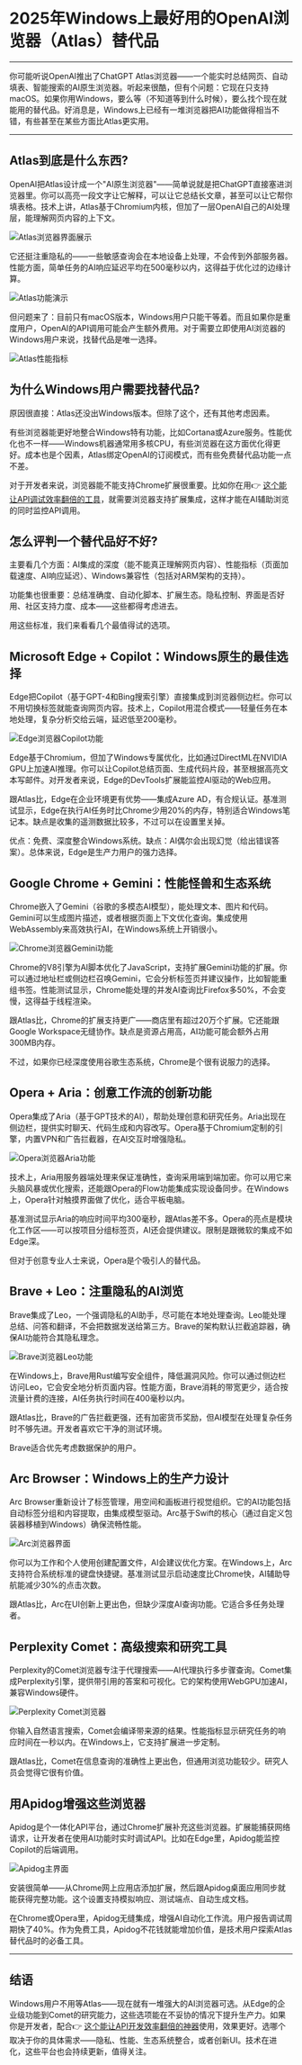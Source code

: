 # 2025年Windows上最好用的OpenAI浏览器（Atlas）替代品

---

你可能听说OpenAI推出了ChatGPT Atlas浏览器——一个能实时总结网页、自动填表、智能搜索的AI原生浏览器。听起来很酷，但有个问题：它现在只支持macOS。如果你用Windows，要么等（不知道等到什么时候），要么找个现在就能用的替代品。好消息是，Windows上已经有一堆浏览器把AI功能做得相当不错，有些甚至在某些方面比Atlas更实用。

---

## Atlas到底是什么东西?

OpenAI把Atlas设计成一个"AI原生浏览器"——简单说就是把ChatGPT直接塞进浏览器里。你可以高亮一段文字让它解释，可以让它总结长文章，甚至可以让它帮你填表格。技术上讲，Atlas基于Chromium内核，但加了一层OpenAI自己的AI处理层，能理解网页内容的上下文。

![Atlas浏览器界面展示](image/839710289.webp)

它还挺注重隐私的——一些敏感查询会在本地设备上处理，不会传到外部服务器。性能方面，简单任务的AI响应延迟平均在500毫秒以内，这得益于优化过的边缘计算。

![Atlas功能演示](image/02977469138659.webp)

但问题来了：目前只有macOS版本，Windows用户只能干等着。而且如果你是重度用户，OpenAI的API调用可能会产生额外费用。对于需要立即使用AI浏览器的Windows用户来说，找替代品是唯一选择。

![Atlas性能指标](image/60388988617.webp)

## 为什么Windows用户需要找替代品?

原因很直接：Atlas还没出Windows版本。但除了这个，还有其他考虑因素。

有些浏览器能更好地整合Windows特有功能，比如Cortana或Azure服务。性能优化也不一样——Windows机器通常用多核CPU，有些浏览器在这方面优化得更好。成本也是个因素，Atlas绑定OpenAI的订阅模式，而有些免费替代品功能一点不差。

对于开发者来说，浏览器能不能支持Chrome扩展很重要。比如你在用👉 [这个能让API调试效率翻倍的工具](https://pplx.ai/ixkwood69619635)，就需要浏览器支持扩展集成，这样才能在AI辅助浏览的同时监控API调用。

## 怎么评判一个替代品好不好?

主要看几个方面：AI集成的深度（能不能真正理解网页内容）、性能指标（页面加载速度、AI响应延迟）、Windows兼容性（包括对ARM架构的支持）。

功能集也很重要：总结准确度、自动化脚本、扩展生态。隐私控制、界面是否好用、社区支持力度、成本——这些都得考虑进去。

用这些标准，我们来看看几个最值得试的选项。

## Microsoft Edge + Copilot：Windows原生的最佳选择

Edge把Copilot（基于GPT-4和Bing搜索引擎）直接集成到浏览器侧边栏。你可以不用切换标签就能查询网页内容。技术上，Copilot用混合模式——轻量任务在本地处理，复杂分析交给云端，延迟低至200毫秒。

![Edge浏览器Copilot功能](image/112147816640.webp)

Edge基于Chromium，但加了Windows专属优化，比如通过DirectML在NVIDIA GPU上加速AI推理。你可以让Copilot总结页面、生成代码片段，甚至根据高亮文本写邮件。对开发者来说，Edge的DevTools扩展能监控AI驱动的Web应用。

跟Atlas比，Edge在企业环境更有优势——集成Azure AD，有合规认证。基准测试显示，Edge在执行AI任务时比Chrome少用20%的内存，特别适合Windows笔记本。缺点是收集的遥测数据比较多，不过可以在设置里关掉。

优点：免费、深度整合Windows系统。缺点：AI偶尔会出现幻觉（给出错误答案）。总体来说，Edge是生产力用户的强力选择。

## Google Chrome + Gemini：性能怪兽和生态系统

Chrome嵌入了Gemini（谷歌的多模态AI模型），能处理文本、图片和代码。Gemini可以生成图片描述，或者根据页面上下文优化查询。集成使用WebAssembly来高效执行AI，在Windows系统上开销很小。

![Chrome浏览器Gemini功能](image/12543024712.webp)

Chrome的V8引擎为AI脚本优化了JavaScript，支持扩展Gemini功能的扩展。你可以通过地址栏或侧边栏召唤Gemini，它会分析标签页并建议操作，比如智能重组书签。性能测试显示，Chrome能处理的并发AI查询比Firefox多50%，不会变慢，这得益于线程渲染。

跟Atlas比，Chrome的扩展支持更广——商店里有超过20万个扩展。它还能跟Google Workspace无缝协作。缺点是资源占用高，AI功能可能会额外占用300MB内存。

不过，如果你已经深度使用谷歌生态系统，Chrome是个很有说服力的选择。

## Opera + Aria：创意工作流的创新功能

Opera集成了Aria（基于GPT技术的AI），帮助处理创意和研究任务。Aria出现在侧边栏，提供实时聊天、代码生成和内容改写。Opera基于Chromium定制的引擎，内置VPN和广告拦截器，在AI交互时增强隐私。

![Opera浏览器Aria功能](image/0143769744.webp)

技术上，Aria用服务器端处理来保证准确性，查询采用端到端加密。你可以用它来头脑风暴或优化搜索，还能跟Opera的Flow功能集成实现设备同步。在Windows上，Opera针对触摸界面做了优化，适合平板电脑。

基准测试显示Aria的响应时间平均300毫秒，跟Atlas差不多。Opera的亮点是模块化工作区——可以按项目分组标签页，AI还会提供建议。限制是跟微软的集成不如Edge深。

但对于创意专业人士来说，Opera是个吸引人的替代品。

## Brave + Leo：注重隐私的AI浏览

Brave集成了Leo，一个强调隐私的AI助手，尽可能在本地处理查询。Leo能处理总结、问答和翻译，不会把数据发送给第三方。Brave的架构默认拦截追踪器，确保AI功能符合其隐私理念。

![Brave浏览器Leo功能](image/118506966861053.webp)

在Windows上，Brave用Rust编写安全组件，降低漏洞风险。你可以通过侧边栏访问Leo，它会安全地分析页面内容。性能方面，Brave消耗的带宽更少，适合按流量计费的连接，AI任务执行时间在400毫秒以内。

跟Atlas比，Brave的广告拦截更强，还有加密货币奖励，但AI模型在处理复杂任务时不够先进。开发者喜欢它干净的测试环境。

Brave适合优先考虑数据保护的用户。

## Arc Browser：Windows上的生产力设计

Arc Browser重新设计了标签管理，用空间和画板进行视觉组织。它的AI功能包括自动标签分组和内容提取，由集成模型驱动。Arc基于Swift的核心（通过自定义包装器移植到Windows）确保流畅性能。

![Arc浏览器界面](image/5942854072.webp)

你可以为工作和个人使用创建配置文件，AI会建议优化方案。在Windows上，Arc支持符合系统标准的键盘快捷键。基准测试显示启动速度比Chrome快，AI辅助导航能减少30%的点击次数。

跟Atlas比，Arc在UI创新上更出色，但缺少深度AI查询功能。它适合多任务处理者。

## Perplexity Comet：高级搜索和研究工具

Perplexity的Comet浏览器专注于代理搜索——AI代理执行多步骤查询。Comet集成Perplexity引擎，提供带引用的答案和可视化。它的架构使用WebGPU加速AI，兼容Windows硬件。

![Perplexity Comet浏览器](image/81361417587.webp)

你输入自然语言搜索，Comet会编译带来源的结果。性能指标显示研究任务的响应时间在一秒以内。在Windows上，它支持扩展进一步定制。

跟Atlas比，Comet在信息查询的准确性上更出色，但通用浏览功能较少。研究人员会觉得它很有价值。

## 用Apidog增强这些浏览器

Apidog是个一体化API平台，通过Chrome扩展补充这些浏览器。扩展能捕获网络请求，让开发者在使用AI功能时实时调试API。比如在Edge里，Apidog能监控Copilot的后端调用。

![Apidog主界面](image/25115137304.webp)

安装很简单——从Chrome网上应用店添加扩展，然后跟Apidog桌面应用同步就能获得完整功能。这个设置支持模拟响应、测试端点、自动生成文档。

在Chrome或Opera里，Apidog无缝集成，增强AI自动化工作流。用户报告调试周期快了40%。作为免费工具，Apidog不花钱就能增加价值，是技术用户探索Atlas替代品时的必备工具。

---

## 结语

Windows用户不用等Atlas——现在就有一堆强大的AI浏览器可选。从Edge的企业级功能到Comet的研究能力，这些选项能在不妥协的情况下提升生产力。如果你是开发者，配合👉 [这个能让API开发效率翻倍的神器](https://pplx.ai/ixkwood69619635)使用，效果更好。选哪个取决于你的具体需求——隐私、性能、生态系统整合，或者创新UI。技术在进化，这些平台也会持续更新，值得关注。
